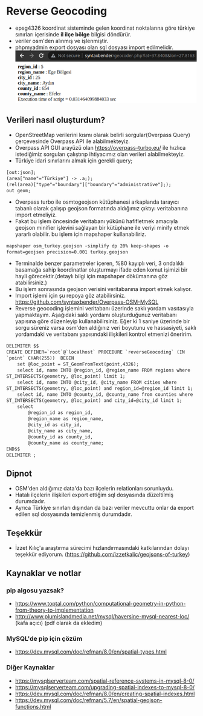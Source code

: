 # Reverse Geocoding
- epsg4326 koordinat sisteminde gelen koordinat noktalarına göre türkiye sınırları içerisinde **il ilçe bölge** bilgisi döndürür.
- veriler osm'den alınmış ve işlenmiştir.
- phpmyadmin export dosyası olan sql dosyası import edilmelidir.
![asd](./assets/img/ss.png)

## Verileri nasıl oluşturdum?
- OpenStreetMap verilerini kısmı olarak belirli sorgular(Overpass Query) çerçevesinde Overpass API ile alabilmekteyiz.
- Overpass API GUI arayüzü olan https://overpass-turbo.eu/ ile hızlıca istediğimiz sorguları çalıştırıp ihtiyacımız olan verileri alabilmekteyiz.
- Türkiye idari sınırlarını almak için gerekli query;
```
[out:json];
(area["name"="Türkiye"] -> .a;);
(rel(area)["type"="boundary"]["boundary"="administrative"];);
out geom;
```
- Overpass turbo ile osmtogeojson kütüphanesi arkaplanda tarayıcı tabanlı olarak çalışıp geojson formatında aldığımız çıktıyı veritabanına import etmeliyiz.
- Fakat bu işlem öncesinde veritabanı yükünü hafifletmek amacıyla geojson minifier işlevini sağlayan bir kütüphane ile veriyi minify etmek yararlı olabilir. bu işlem için mapshaper kullanabiliriz.
```
mapshaper osm_turkey.geojson -simplify dp 20% keep-shapes -o format=geojson precision=0.001 turkey.geojson

```
- Terminalde benzer parametreler içeren, %80 kayıplı veri, 3 ondalıklı basamağa sahip koordinatlar oluşturmayı ifade eden komut işimizi bir hayli görecektir.(detaylı bilgi için mapshaper dökümanına göz atabilirsiniz.)
- Bu işlem sonrasında geojson verisini veritabanına import etmek kalıyor.
- Import işlemi için şu repoya göz atabilirsiniz. https://github.com/syntaxbender/Overpass-OSM-MySQL
- Reverse geocoding işlemini veritabanı üzerinde saklı yordam vasıtasıyla yapmaktayım. Aşağıdaki saklı yordamı oluşturduğunuz veritabanı yapısına göre düzenleyip kullanabilirsiniz. Eğer ki 1 saniye üzerinde bir sorgu süreniz varsa osm'den aldığınız veri boyutunu ve hassasiyeti, saklı yordamdaki ve veritabanı yapısındaki ilişkileri kontrol etmenizi öneririm.

```
DELIMITER $$
CREATE DEFINER=`root`@`localhost` PROCEDURE `reverseGeocoding` (IN `point` CHAR(255))  BEGIN
	set @loc_point = ST_GeomFromText(point,4326);
	select id, name INTO @region_id, @region_name FROM regions where ST_INTERSECTS(geometry, @loc_point) limit 1;
	select id, name INTO @city_id, @city_name FROM cities where ST_INTERSECTS(geometry, @loc_point) and region_id=@region_id limit 1;
	select id, name INTO @county_id, @county_name from counties where ST_INTERSECTS(geometry, @loc_point) and city_id=@city_id limit 1;
	select
		@region_id as region_id,
		@region_name as region_name,
		@city_id as city_id,
		@city_name as city_name,
		@county_id as county_id,
		@county_name as county_name;
END$$
DELIMITER ;
```

## Dipnot
- OSM'den aldığımız data'da bazı ilçelerin relationları sorunluydu.
- Hatalı ilçelerin ilişkileri export ettiğim sql dosyasında düzeltilmiş durumdadır.
- Ayrıca Türkiye sınırları dışından da bazı veriler mevcuttu onlar da export edilen sql dosyasında temizlenmiş durumdadır.
## Teşekkür
- İzzet Kılıç'a araştırma sürecimi hızlandırmasındaki katkılarından dolayı teşekkür ediyorum. (https://github.com/izzetkalic/geojsons-of-turkey)

## Kaynaklar ve notlar

### pip algosu yazsak?
- https://www.toptal.com/python/computational-geometry-in-python-from-theory-to-implementation
- http://www.plumislandmedia.net/mysql/haversine-mysql-nearest-loc/ (kafa açıcı) (pdf olarak da ekledim)
### MySQL'de pip için çözüm
- https://dev.mysql.com/doc/refman/8.0/en/spatial-types.html
### Diğer Kaynaklar
- https://mysqlserverteam.com/spatial-reference-systems-in-mysql-8-0/
- https://mysqlserverteam.com/upgrading-spatial-indexes-to-mysql-8-0/
- https://dev.mysql.com/doc/refman/8.0/en/creating-spatial-indexes.html
- https://dev.mysql.com/doc/refman/5.7/en/spatial-geojson-functions.html
